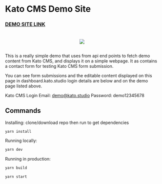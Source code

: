 # Kato CMS Demo Site

### [DEMO SITE LINK](https://kato-demo-site.netlify.app)

#
<p align="center">
    <img src="https://c.tenor.com/9ItR8nSuxE0AAAAC/thumbs-up-computer.gif"/>
</p>

##

This is a really simple demo that uses from api end points to fetch demo content from Kato CMS, and displays it on a simple webpage. It as contains a contact form for testing Kato CMS form submission.

You can see form submissions and the editable content displayed on this page in dashboard.kato.studio login details are below and on the demo page listed above.


Kato CMS Login
Email:  demo@kato.studio
Password:  demo12345678

## Commands

Installing:
clone/download repo then run to get dependencies
```bash
yarn install
```
Running locally:
```bash
yarn dev
```
Running in production:
```bash
yarn build
```
```bash
yarn start
```

